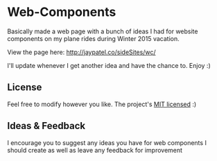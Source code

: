 # Web-Components
Basically made a web page with a bunch of ideas I had for website components on my plane rides during Winter 2015 vacation.

View the page here: http://jaypatel.co/sideSites/wc/

I'll update whenever I get another idea and have the chance to. Enjoy :)

## License
Feel free to modify however you like. The project's [MIT licensed](https://github.com/sum-kcid/Web-Components/blob/master/LICENSE) :)

## Ideas & Feedback

I encourage you to suggest any ideas you have for web components I should create as well as leave any feedback for improvement
